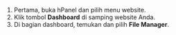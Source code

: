 <ol>
  <li>Pertama, buka hPanel dan pilih menu website.</li>
  <li>Klik tombol <strong>Dashboard</strong> di samping website Anda.</li>
  <li>Di bagian dashboard, temukan dan pilih <strong>File Manager</strong>.</li>
</ol>

